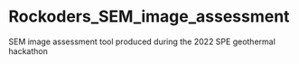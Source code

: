 # Rockoders_SEM_image_assessment
SEM image assessment tool produced during the 2022 SPE geothermal hackathon
